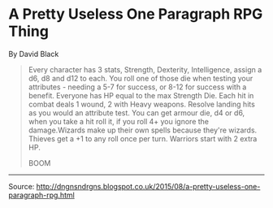 # A Pretty Useless One Paragraph RPG Thing

By David Black

> Every character has 3 stats, Strength, Dexterity, Intelligence, assign a d6, d8 and d12 to each. You roll one of those die when testing your attributes - needing a 5-7 for success, or 8-12 for success with a benefit. Everyone has HP equal to the max Strength Die. Each hit in combat deals 1 wound, 2 with Heavy weapons. Resolve landing hits as you would an attribute test. You can get armour die, d4 or d6, when you take a hit roll it, if you roll 4+ you ignore the damage.Wizards make up their own spells because they're wizards. Thieves get a +1 to any roll once per turn. Warriors start with 2 extra HP.
>
> BOOM

----

Source: http://dngnsndrgns.blogspot.co.uk/2015/08/a-pretty-useless-one-paragraph-rpg.html
